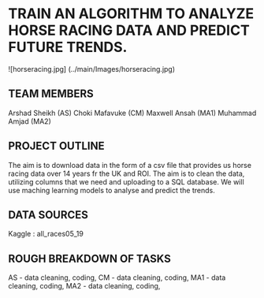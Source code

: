 # TRAIN AN ALGORITHM TO ANALYZE HORSE RACING DATA AND PREDICT FUTURE TRENDS.
![horseracing.jpg] (../main/Images/horseracing.jpg)


## TEAM MEMBERS
Arshad Sheikh (AS) Choki Mafavuke (CM) Maxwell Ansah (MA1) Muhammad Amjad (MA2)

## PROJECT OUTLINE
The aim is to download data in the form of a csv file that provides us horse racing data over 14 years fr the UK and ROI. 
The aim is to clean the data, utilizing columns that we need and uploading to a SQL database. 
We will use maching learning models to analyse and predict the trends.

## DATA SOURCES
Kaggle : all_races05_19

## ROUGH BREAKDOWN OF TASKS
AS - data cleaning, coding,
CM - data cleaning, coding,
MA1 - data cleaning, coding,
MA2 - data cleaning, coding,
